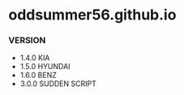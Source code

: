 # oddsummer56.github.io

### VERSION
- 1.4.0 KIA
- 1.5.0 HYUNDAI
- 1.6.0 BENZ
- 3.0.0 SUDDEN SCRIPT

